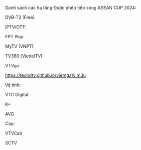 Danh sách các hạ tầng Được phép tiếp sóng ASEAN CUP 2024:

DVB-T2 (Free)

IPTV/OTT:

FPT Play

MyTV (VNPT)

TV360 (ViettelTV)

VTVgo

https://teohdtv.github.io/vietngatv.m3u

Vệ tinh:

VTC Digital

K+

AVG

Cáp:

VTVCab

SCTV
